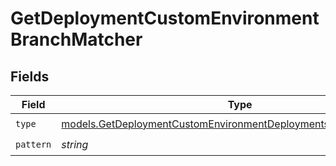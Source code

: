 # GetDeploymentCustomEnvironmentBranchMatcher


## Fields

| Field                                                                                                                                    | Type                                                                                                                                     | Required                                                                                                                                 | Description                                                                                                                              |
| ---------------------------------------------------------------------------------------------------------------------------------------- | ---------------------------------------------------------------------------------------------------------------------------------------- | ---------------------------------------------------------------------------------------------------------------------------------------- | ---------------------------------------------------------------------------------------------------------------------------------------- |
| `type`                                                                                                                                   | [models.GetDeploymentCustomEnvironmentDeploymentsResponse200Type](../models/getdeploymentcustomenvironmentdeploymentsresponse200type.md) | :heavy_check_mark:                                                                                                                       | N/A                                                                                                                                      |
| `pattern`                                                                                                                                | *string*                                                                                                                                 | :heavy_check_mark:                                                                                                                       | N/A                                                                                                                                      |